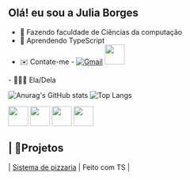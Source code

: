 ## Olá!  eu sou a Julia Borges
- 📔 Fazendo faculdade de Ciências da computação
- 📖 Aprendendo TypeScript
- ✉️ Contate-me -  [![Gmail](https://img.shields.io/badge/Gmail-D14836?style=for-the-badge&logo=gmail&logoColor=white)](mailto:jjuliaborgess@gmail.com)
  <a href="https://www.linkedin.com/in/julia-borges-371410334/" target="_blank">
  <img src="https://cdn.jsdelivr.net/gh/devicons/devicon/icons/linkedin/linkedin-original.svg" width="40" height="40"/>
</a>
- 👩🏽‍💻 Ela/Dela

![Anurag's GitHub stats](https://github-readme-stats.vercel.app/api?username=Jjbborges&show_icons=true&theme=transparent) ![Top Langs](https://github-readme-stats.vercel.app/api/top-langs/?username=Jjbborges&layout=compact)

<img src="https://cdn.jsdelivr.net/gh/devicons/devicon/icons/typescript/typescript-original.svg" width="40" height="40"/> <img src="https://cdn.jsdelivr.net/gh/devicons/devicon/icons/html5/html5-original.svg" width="40" height="40"/> <img src="https://cdn.jsdelivr.net/gh/devicons/devicon/icons/css3/css3-original.svg" width="40" height="40"/> <img src="https://cdn.jsdelivr.net/gh/devicons/devicon/icons/javascript/javascript-original.svg" width="40" height="40"/>

## | 🌸Projetos
| [Sistema de pizzaria](https://github.com/Jjbborges/Pizzaria-mimi) | Feito com TS |


